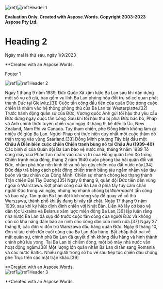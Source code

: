 ﻿![ref1]![ref1]Header 1


**Evaluation Only. Created with Aspose.Words. Copyright 2003-2023 Aspose Pty Ltd.**
# Heading 2
Ngày mai là thứ sáu, ngày 1/9/2023

**Created with an    Aspose.Words.           

Footer 1

![ref1]![ref1]Header 2




Ngày 1 tháng 9 năm 1939, Đức Quốc Xã xâm lược Ba Lan sau
khi dàn dựng một số vụ cờ giả, bao gồm vụ lính Ba Lan phóng
hỏa đốt trụ sở cơ quan phát thanh Đức tại Gleiwitz.[31] Cuộc tấn
công đầu tiên của quân Đức trong cuộc chiến là nhằm vào hệ
thống phòng thủ của Ba Lan tại Westerplatte.[32] Trước hành
động quân sự của Đức, Vương quốc Anh gửi tối hậu thư yêu
cầu Đức dừng ngay cuộc tấn công. Sau khi tối hậu thư bị phía
Đức bác bỏ, Pháp và Anh chính thức tuyên chiến vào ngày 3
tháng 9, kế đến là Úc, New Zealand, Nam Phi và Canada. Tuy
tham chiến, phe Đồng Minh không làm gì nhiều để giúp Ba Lan.
Người Pháp chỉ thực hiện duy nhất một cuộc thăm dò thận trọng
vào vùng Saarland.[33] Đồng Minh phương Tây bắt đầu một
**Châu Á
Di**ễ**n bi**ế**n cu**ộ**c chi**ế**n
Chi**ế**n tranh bùng n**ổ **t**ạ**i Châu Âu (1939–40)**
Các binh sĩ của Quân đội
Ba Lan bảo vệ nước nhà,
tháng 9 năm 1939
Tổ súng máy của Phần Lan nhằm
vào các vị trí của Hồng quân Liên
Xô trong Chiến tranh mùa đông,
tháng 2 năm 1940
cuộc phong tỏa hải quân đối với Đức, nhằm phá hủy nền kinh tế và nỗ lực gây chiến của đất nước
này.[34] Đức đáp trả bằng cách phát động chiến tranh bằng tàu ngầm nhằm vào tàu buôn và tàu chiến
của Đồng Minh. Chiến sự nhanh chóng leo thang thành Trận chiến Đại Tây Dương.[35]
Ngày 8 tháng 9, quân đội Đức tiến đến vùng ngoại ô Warszawa. Đợt
phản công của Ba Lan ở phía tây tuy cầm chân người Đức trong vài
ngày, nhưng họ nhanh chóng bị *Wehrmacht* tấn công và bao vây. Tàn
quân Ba Lan đột kích vòng vây để quay về cố thủ Warszawa, thành phố
khi ấy đang bị vây rất chặt. Ngày 17 tháng 9 năm 1939, sau khi ký hiệp
định đình chiến với Nhật Bản, Liên Xô lấy cớ bảo vệ dân tộc Ukraina
và Belarus xâm lược miền đông Ba Lan,[36] lập luận rằng nhà nước Ba
Lan đã sụp đổ trước cuộc tấn công của người Đức và không còn có khả
năng đảm bảo an ninh cho công dân của mình nữa.[37] Ngày 27 tháng 9,
các đơn vị đồn trú Warszawa đầu hàng quân Đức. Ngày 6 tháng 10, đơn
vị tác chiến lớn cuối cùng của Ba Lan đầu hàng. Bất chấp thất bại về
mặt quân sự, chính phủ Ba Lan đã quyết định không đầu hàng và hình
thành chính phủ lưu vong. Tại Ba Lan bị chiếm đóng, một bộ máy nhà
nước vẫn hoạt động ngầm.[38] Một lượng lớn quân nhân Ba Lan di tản
sang Romania và các nước Baltic. Nhiều người trong số họ về sau tiếp
tục chiến đấu chống phe Trục trên các mặt trận khác.[39]

**Created with an    Aspose.Words.           
![ref1]![ref1]Header 3



**Created with an    Aspose.Words.           

[ref1]: Heading1-02.001.png
